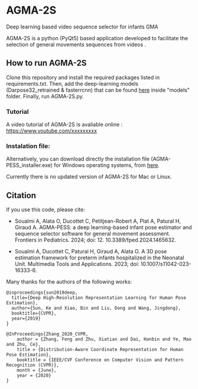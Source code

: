 # AGMA-2S
Deep learning based video sequence selector for infants GMA

AGMA-2S is a python (PyQt5) based application developed to facilitate the selection of general movements sequences from videos . 

## How to run AGMA-2S
Clone this repository and install the required packages listed in requirements.txt. Then, add the deep-learning models (Darpose32_retrained & fasterrcnn) that can be found [here](https://drive.google.com/drive/folders/1fsoi88-NYPsSb9SBCgcLPrs-1JIxiuL5?usp=sharing) inside "models" folder. Finally, run AGMA-2S.py. 

### Tutorial
A video tutorial of AGMA-2S is avaliable online : https://www.youtube.com/xxxxxxxxx

### Instalation file:
Alternatively, you can download directly the installation file (AGMA-PESS_installer.exe) for Windows operating systems, from [here](https://drive.google.com/drive/folders/1fsoi88-NYPsSb9SBCgcLPrs-1JIxiuL5?usp=sharing). 
 

Currently there is no updated version of AGMA-2S for Mac or Linux.
## Citation
If you use this code, please cite:

- Soualmi A, Alata O, Ducottet C, Petitjean-Robert A, Plat A, Patural H,  Giraud A. AGMA-PESS: a deep learning-based infant pose estimator and sequence selector software for general movement assessment. Frontiers in Pediatrics. 2024; doi: 12. 10.3389/fped.2024.1465632. 

- Soualmi A, Ducottet C, Patural H, Giraud A, Alata O. A 3D pose estimation framework for preterm infants hospitalized in the Neonatal Unit. Multimedia Tools and Applications. 2023; doi: 10.1007/s11042-023-16333-6.




Many thanks for the authors of the following works:
```
@inproceedings{sun2019deep,
  title={Deep High-Resolution Representation Learning for Human Pose Estimation},
  author={Sun, Ke and Xiao, Bin and Liu, Dong and Wang, Jingdong},
  booktitle={CVPR},
  year={2019}
}

@InProceedings{Zhang_2020_CVPR,
    author = {Zhang, Feng and Zhu, Xiatian and Dai, Hanbin and Ye, Mao and Zhu, Ce},
    title = {Distribution-Aware Coordinate Representation for Human Pose Estimation},
    booktitle = {IEEE/CVF Conference on Computer Vision and Pattern Recognition (CVPR)},
    month = {June},
    year = {2020}
}
```
